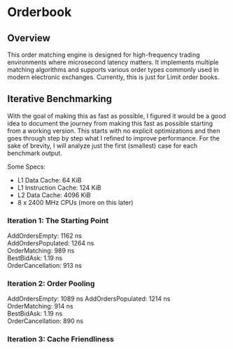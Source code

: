 # Orderbook

## Overview

This order matching engine is designed for high-frequency trading environments where microsecond latency matters. It implements multiple matching algorithms and supports various order types commonly used in modern electronic exchanges. Currently, this is just for Limit order books.

## Iterative Benchmarking

With the goal of making this as fast as possible, I figured it would be a good idea to document the journey from making this fast as possible starting from a working version. This starts with no explicit optimizations and then goes through step by step what I refined to improve performance. For the sake of brevity, I will analyze just the first (smallest) case for each benchmark output.

Some Specs:

- L1 Data Cache: 64 KiB
- L1 Instruction Cache: 124 KiB
- L2 Data Cache: 4096 KiB
- 8 x 2400 MHz CPUs (more on this later)

### Iteration 1: The Starting Point

AddOrdersEmpty: 1162 ns  
AddOrdersPopulated: 1264 ns  
OrderMatching: 989 ns  
BestBidAsk: 1.19 ns  
OrderCancellation: 913 ns

### Iteration 2: Order Pooling

AddOrdersEmpty: 1089 ns
AddOrdersPopulated: 1214 ns  
OrderMatching: 914 ns  
BestBidAsk: 1.19 ns  
OrderCancellation: 890 ns

### Iteration 3: Cache Friendliness
